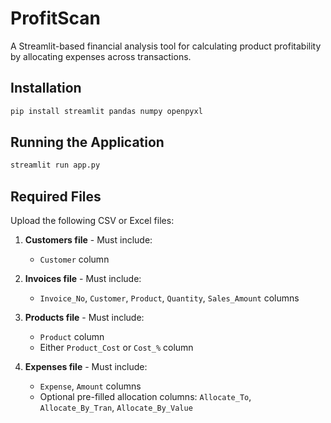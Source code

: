 # ProfitScan

A Streamlit-based financial analysis tool for calculating product profitability by allocating expenses across transactions.

## Installation

```bash
pip install streamlit pandas numpy openpyxl
```

## Running the Application

```bash
streamlit run app.py
```

## Required Files

Upload the following CSV or Excel files:

1. **Customers file** - Must include:

   - `Customer` column

2. **Invoices file** - Must include:

   - `Invoice_No`, `Customer`, `Product`, `Quantity`, `Sales_Amount` columns

3. **Products file** - Must include:

   - `Product` column
   - Either `Product_Cost` or `Cost_%` column

4. **Expenses file** - Must include:
   - `Expense`, `Amount` columns
   - Optional pre-filled allocation columns: `Allocate_To`, `Allocate_By_Tran`, `Allocate_By_Value`
